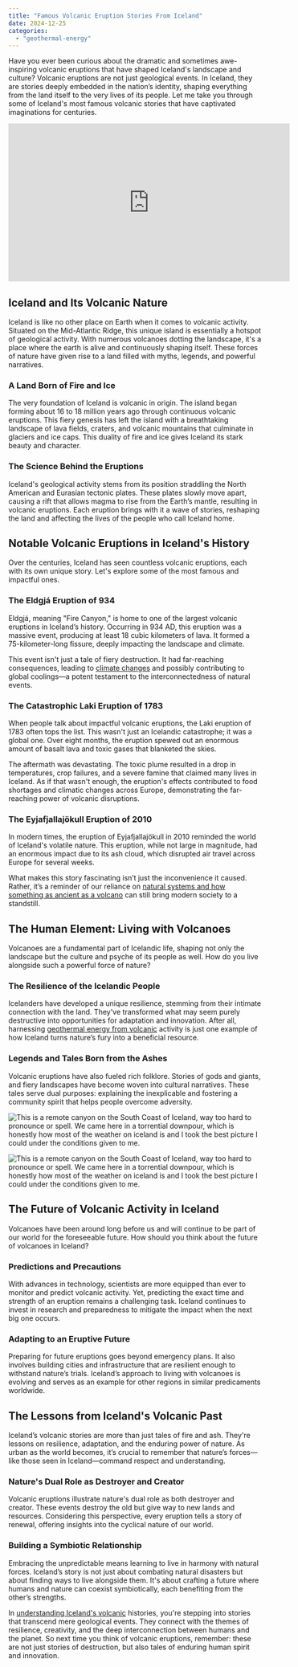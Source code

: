 ```yaml
---
title: "Famous Volcanic Eruption Stories From Iceland"
date: 2024-12-25
categories: 
  - "geothermal-energy"
---
```


Have you ever been curious about the dramatic and sometimes awe-inspiring volcanic eruptions that have shaped Iceland's landscape and culture? Volcanic eruptions are not just geological events. In Iceland, they are stories deeply embedded in the nation’s identity, shaping everything from the land itself to the very lives of its people. Let me take you through some of Iceland's most famous volcanic stories that have captivated imaginations for centuries.

<iframe width="560" height="315" src="https://www.youtube.com/embed/kze8FkP6Guk" frameborder="0" allow="accelerometer; autoplay; encrypted-media; gyroscope; picture-in-picture" allowfullscreen></iframe>

  

## Iceland and Its Volcanic Nature

Iceland is like no other place on Earth when it comes to volcanic activity. Situated on the Mid-Atlantic Ridge, this unique island is essentially a hotspot of geological activity. With numerous volcanoes dotting the landscape, it's a place where the earth is alive and continuously shaping itself. These forces of nature have given rise to a land filled with myths, legends, and powerful narratives.

### A Land Born of Fire and Ice

The very foundation of Iceland is volcanic in origin. The island began forming about 16 to 18 million years ago through continuous volcanic eruptions. This fiery genesis has left the island with a breathtaking landscape of lava fields, craters, and volcanic mountains that culminate in glaciers and ice caps. This duality of fire and ice gives Iceland its stark beauty and character.

### The Science Behind the Eruptions

Iceland's geological activity stems from its position straddling the North American and Eurasian tectonic plates. These plates slowly move apart, causing a rift that allows magma to rise from the Earth’s mantle, resulting in volcanic eruptions. Each eruption brings with it a wave of stories, reshaping the land and affecting the lives of the people who call Iceland home.

## Notable Volcanic Eruptions in Iceland's History

Over the centuries, Iceland has seen countless volcanic eruptions, each with its own unique story. Let's explore some of the most famous and impactful ones.

### The Eldgjá Eruption of 934

Eldgjá, meaning "Fire Canyon," is home to one of the largest volcanic eruptions in Iceland’s history. Occurring in 934 AD, this eruption was a massive event, producing at least 18 cubic kilometers of lava. It formed a 75-kilometer-long fissure, deeply impacting the landscape and climate.

This event isn't just a tale of fiery destruction. It had far-reaching consequences, leading to [climate changes](https://magmamatters.com/the-environmental-impact-of-volcanic-eruptions-2/ "The Environmental Impact of Volcanic Eruptions") and possibly contributing to global coolings—a potent testament to the interconnectedness of natural events.

### The Catastrophic Laki Eruption of 1783

When people talk about impactful volcanic eruptions, the Laki eruption of 1783 often tops the list. This wasn't just an Icelandic catastrophe; it was a global one. Over eight months, the eruption spewed out an enormous amount of basalt lava and toxic gases that blanketed the skies.

The aftermath was devastating. The toxic plume resulted in a drop in temperatures, crop failures, and a severe famine that claimed many lives in Iceland. As if that wasn't enough, the eruption's effects contributed to food shortages and climatic changes across Europe, demonstrating the far-reaching power of volcanic disruptions.

### The Eyjafjallajökull Eruption of 2010

In modern times, the eruption of Eyjafjallajökull in 2010 reminded the world of Iceland's volatile nature. This eruption, while not large in magnitude, had an enormous impact due to its ash cloud, which disrupted air travel across Europe for several weeks.

What makes this story fascinating isn’t just the inconvenience it caused. Rather, it’s a reminder of our reliance on [natural systems and how something as ancient as a volcano](https://magmamatters.com/the-art-and-science-of-volcano-monitoring/ "The Art and Science of Volcano Monitoring") can still bring modern society to a standstill.

## The Human Element: Living with Volcanoes

Volcanoes are a fundamental part of Icelandic life, shaping not only the landscape but the culture and psyche of its people as well. How do you live alongside such a powerful force of nature?

### The Resilience of the Icelandic People

Icelanders have developed a unique resilience, stemming from their intimate connection with the land. They've transformed what may seem purely destructive into opportunities for adaptation and innovation. After all, harnessing [geothermal energy from volcanic](https://magmamatters.com/geothermal-energy-and-its-volcanic-origins/ "Geothermal Energy and Its Volcanic Origins") activity is just one example of how Iceland turns nature’s fury into a beneficial resource.

### Legends and Tales Born from the Ashes

Volcanic eruptions have also fueled rich folklore. Stories of gods and giants, and fiery landscapes have become woven into cultural narratives. These tales serve dual purposes: explaining the inexplicable and fostering a community spirit that helps people overcome adversity.

![This is a remote canyon on the South Coast of Iceland, way too hard to pronounce or spell. We came here in a torrential downpour, which is honestly how most of the weather on iceland is and I took the best picture I could under the conditions given to me.](images/iceland-6-683x1024.jpg)

![This is a remote canyon on the South Coast of Iceland, way too hard to pronounce or spell. We came here in a torrential downpour, which is honestly how most of the weather on iceland is and I took the best picture I could under the conditions given to me.](images/iceland-7-683x1024.jpg)

## The Future of Volcanic Activity in Iceland

Volcanoes have been around long before us and will continue to be part of our world for the foreseeable future. How should you think about the future of volcanoes in Iceland?

### Predictions and Precautions

With advances in technology, scientists are more equipped than ever to monitor and predict volcanic activity. Yet, predicting the exact time and strength of an eruption remains a challenging task. Iceland continues to invest in research and preparedness to mitigate the impact when the next big one occurs.

### Adapting to an Eruptive Future

Preparing for future eruptions goes beyond emergency plans. It also involves building cities and infrastructure that are resilient enough to withstand nature’s trials. Iceland’s approach to living with volcanoes is evolving and serves as an example for other regions in similar predicaments worldwide.

## The Lessons from Iceland's Volcanic Past

Iceland’s volcanic stories are more than just tales of fire and ash. They're lessons on resilience, adaptation, and the enduring power of nature. As urban as the world becomes, it’s crucial to remember that nature’s forces—like those seen in Iceland—command respect and understanding.

### Nature's Dual Role as Destroyer and Creator

Volcanic eruptions illustrate nature's dual role as both destroyer and creator. These events destroy the old but give way to new lands and resources. Considering this perspective, every eruption tells a story of renewal, offering insights into the cyclical nature of our world.

### Building a Symbiotic Relationship

Embracing the unpredictable means learning to live in harmony with natural forces. Iceland’s story is not just about combating natural disasters but about finding ways to live alongside them. It's about crafting a future where humans and nature can coexist symbiotically, each benefiting from the other’s strengths.

In [understanding Iceland's volcanic](https://magmamatters.com/understanding-volcanic-formation-a-comprehensive-guide/ "Understanding Volcanic Formation: A Comprehensive Guide") histories, you're stepping into stories that transcend mere geological events. They connect with the themes of resilience, creativity, and the deep interconnection between humans and the planet. So next time you think of volcanic eruptions, remember: these are not just stories of destruction, but also tales of enduring human spirit and innovation.
